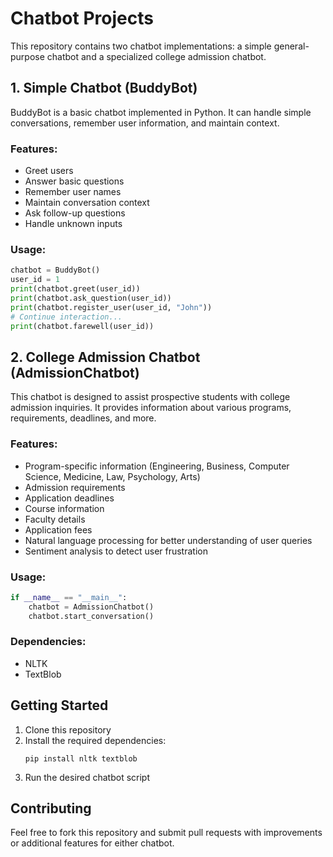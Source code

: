 # Chatbot Projects

This repository contains two chatbot implementations: a simple general-purpose chatbot and a specialized college admission chatbot.

## 1. Simple Chatbot (BuddyBot)

BuddyBot is a basic chatbot implemented in Python. It can handle simple conversations, remember user information, and maintain context.

### Features:
- Greet users
- Answer basic questions
- Remember user names
- Maintain conversation context
- Ask follow-up questions
- Handle unknown inputs

### Usage:
```python
chatbot = BuddyBot()
user_id = 1
print(chatbot.greet(user_id))
print(chatbot.ask_question(user_id))
print(chatbot.register_user(user_id, "John"))
# Continue interaction...
print(chatbot.farewell(user_id))
```

## 2. College Admission Chatbot (AdmissionChatbot)

This chatbot is designed to assist prospective students with college admission inquiries. It provides information about various programs, requirements, deadlines, and more.

### Features:
- Program-specific information (Engineering, Business, Computer Science, Medicine, Law, Psychology, Arts)
- Admission requirements
- Application deadlines
- Course information
- Faculty details
- Application fees
- Natural language processing for better understanding of user queries
- Sentiment analysis to detect user frustration

### Usage:
```python
if __name__ == "__main__":
    chatbot = AdmissionChatbot()
    chatbot.start_conversation()
```

### Dependencies:
- NLTK
- TextBlob

## Getting Started

1. Clone this repository
2. Install the required dependencies:
   ```
   pip install nltk textblob
   ```
3. Run the desired chatbot script

## Contributing

Feel free to fork this repository and submit pull requests with improvements or additional features for either chatbot.

